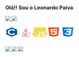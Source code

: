 ### Olá!! Sou o Leonardo Paiva

<div>
  <a href="https://github.com/leonardopaivx">
  <img height="170em" src="https://github-readme-stats.vercel.app/api?username=leonardopaivx&show_icons=true&theme=dark&include_all_commits=true&count_private=true"/>
  <img height="170em" src="https://github-readme-stats.vercel.app/api/top-langs/?username=leopaivx&layout=compact&langs_count=7&theme=dark"/>
</div>

  <div style="display: inline_block"><br>
   <img align="center" alt="Leo-c" height="30" width="40" src="https://raw.githubusercontent.com/devicons/devicon/9f4f5cdb393299a81125eb5127929ea7bfe42889/icons/c/c-plain.svg">
    <img align="center" alt="Leo-Java" height="30" width="40" src="https://raw.githubusercontent.com/devicons/devicon/master/icons/java/java-plain.svg">
  <img align="center" alt="Leo-Js" height="30" width="40" src="https://raw.githubusercontent.com/devicons/devicon/master/icons/javascript/javascript-plain.svg">
  <img align="center" alt="Leo-HTML" height="30" width="40" src="https://raw.githubusercontent.com/devicons/devicon/master/icons/html5/html5-original.svg">
  <img align="center" alt="Leo-CSS" height="30" width="40" src="https://raw.githubusercontent.com/devicons/devicon/master/icons/css3/css3-original.svg">
 
<!--   <img align="right" alt="leo-gif" height="150rem" src=""> -->
</div>

##
  
  <div> 
  
  <a href="https://instagram.com/leopaivx" target="_blank"><img src="https://img.shields.io/badge/-Instagram-%23E4405F?style=for-the-badge&logo=instagram&logoColor=white" target="_blank"></a>
  <a href = "mailto:leonardo.paivx@gmail.com"><img src="https://img.shields.io/badge/-Gmail-%23333?style=for-the-badge&logo=gmail&logoColor=white" target="_blank"></a>
  <a href="https://www.linkedin.com/in/leo-paiva/" target="_blank"><img src="https://img.shields.io/badge/-LinkedIn-%230077B5?style=for-the-badge&logo=linkedin&logoColor=white" target="_blank"></a> 
<!--      <img src="https://komarev.com/ghpvc/?username=leonardopaivx&color=green" alt="leonardopaivx" />  -->
 
<!--   
 ![Snake animation](https://github.com/leonardopaivx/leonardopaivx/blob/output/github-contribution-grid-snake.svg) -->
</div>






<!--
**leonardopaivx/leonardopaivx** is a ✨ _special_ ✨ repository because its `README.md` (this file) appears on your GitHub profile.

Here are some ideas to get you started:

- 🔭 I’m currently working on ...
- 🌱 I’m currently learning ...
- 👯 I’m looking to collaborate on ...
- 🤔 I’m looking for help with ...
- 💬 Ask me about ...
- 📫 How to reach me: ...
- 😄 Pronouns: ...
- ⚡ Fun fact: ...
-->
